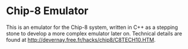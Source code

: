 # Chip-8 Emulator
This is an emulator for the Chip-8 system, written in C++ as a stepping stone to develop a more complex emulator later on. Technical details are found at http://devernay.free.fr/hacks/chip8/C8TECH10.HTM.